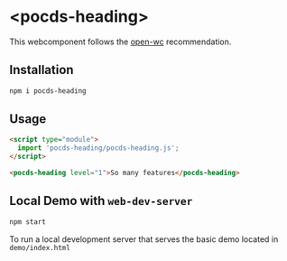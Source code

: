 # \<pocds-heading>

This webcomponent follows the [open-wc](https://github.com/open-wc/open-wc) recommendation.

## Installation

```bash
npm i pocds-heading
```

## Usage

```html
<script type="module">
  import 'pocds-heading/pocds-heading.js';
</script>

<pocds-heading level="1">So many features</pocds-heading>
```

## Local Demo with `web-dev-server`

```bash
npm start
```

To run a local development server that serves the basic demo located in `demo/index.html`
